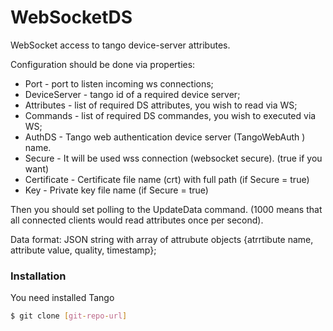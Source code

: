 # WebSocketDS

WebSocket access to tango device-server attributes.

Configuration should be done via properties:

 - Port - port to listen incoming ws connections;
 - DeviceServer - tango id of a required device server;
 - Attributes - list of required DS attributes, you wish to read via WS;
 - Commands - list of required DS commandes, you wish to executed via WS;
 - AuthDS - Tango web authentication device server (TangoWebAuth ) name.
 - Secure - It will be used wss connection (websocket secure). (true if you want)
 - Certificate - Certificate file name (crt) with full path (if Secure = true)
 - Key - Private key file name (if Secure = true)

Then you should set polling to the UpdateData command. (1000 means that all connected clients would read attributes once per second).

Data format: JSON string with array of attrubute objects {atrrtibute name, attribute value, quality, timestamp};

### Installation

You need installed Tango

```sh
$ git clone [git-repo-url] 
```
